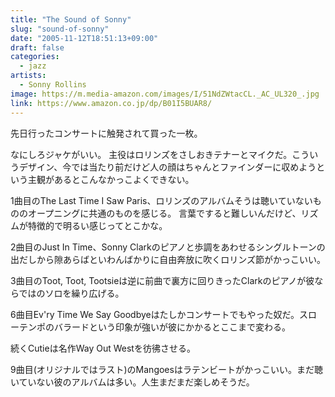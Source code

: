 ```yaml
---
title: "The Sound of Sonny"
slug: "sound-of-sonny"
date: "2005-11-12T18:51:13+09:00"
draft: false
categories: 
  - jazz
artists:
  - Sonny Rollins
image: https://m.media-amazon.com/images/I/51NdZWtacCL._AC_UL320_.jpg
link: https://www.amazon.co.jp/dp/B01I5BUAR8/
---
```

先日行ったコンサートに触発されて買った一枚。
<!--more-->
なにしろジャケがいい。
主役はロリンズをさしおきテナーとマイクだ。こういうデザイン、今では当たり前だけど人の顔はちゃんとファインダーに収めようという主観があるとこんなかっこよくできない。

1曲目のThe Last Time I Saw Paris、ロリンズのアルバムそうは聴いていないもののオープニングに共通のものを感じる。
言葉ですると難しいんだけど、リズムが特徴的で明るい感じってとこかな。

2曲目のJust In Time、Sonny Clarkのピアノと歩調をあわせるシングルトーンの出だしから隙あらばといわんばかりに自由奔放に吹くロリンズ節がかっこいい。

3曲目のToot, Toot, Tootsieは逆に前曲で裏方に回りきったClarkのピアノが彼ならではのソロを繰り広げる。

6曲目Ev'ry Time We Say Goodbyeはたしかコンサートでもやった奴だ。スローテンポのバラードという印象が強いが彼にかかるとここまで変わる。

続くCutieは名作Way Out Westを彷彿させる。

9曲目(オリジナルではラスト)のMangoesはラテンビートがかっこいい。まだ聴いていない彼のアルバムは多い。人生まだまだ楽しめそうだ。

